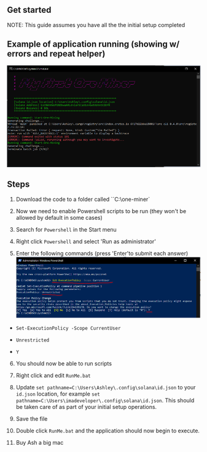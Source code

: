 
## Get started

NOTE: This guide assumes you have all the the initial setup completed

## Example of application running (showing w/ errors and repeat helper)
![Example](https://github.com/ozziedev/ore-mining-for-dummies/blob/main/Example.PNG?raw=true)

## Steps
1. Download the code to a folder called ``C:\one-miner\`

2. Now we need to enable Powershell scripts to be run (they won't be allowed by default in some cases)

3. Search for `Powershell` in the Start menu

4. Right click `Powershell` and select 'Run as administrator'

5. Enter the following commands (press 'Enter'to submit each answer)
![Execution policy](https://github.com/ozziedev/ore-mining-for-dummies/blob/main/Execution-Policy-Setup.png?raw=true)

-  `Set-ExecutionPolicy -Scope CurrentUser`

-  `Unrestricted`

-  `Y`
 
6. You should now be able to run scripts

7. Right click and edit `RunMe.bat`

8. Update `set pathname=C:\Users\Ashley\.config\solana\id.json` to your `id.json` location, for example `set pathname=C:\Users\imadeveloper\.config\solana\id.json`. This should be taken care of as part of your initial setup operations.

9. Save the file

10. Double click `RunMe.bat` and the application should now begin to execute.

11. Buy Ash a big mac
